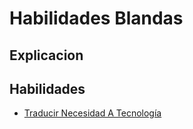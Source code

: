 # Habilidades Blandas

## Explicacion

## Habilidades

* [Traducir Necesidad A Tecnología](TraducirNecesidadATecnologia/index.md)
